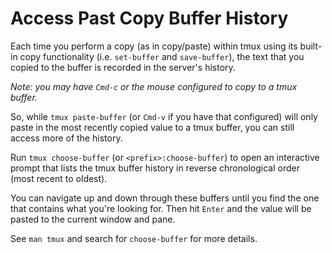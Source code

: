 # Access Past Copy Buffer History

Each time you perform a copy (as in copy/paste) within tmux using its built-in
copy functionality (i.e. `set-buffer` and `save-buffer`), the text that you
copied to the buffer is recorded in the server's history.

_Note: you may have `Cmd-c` or the mouse configured to copy to a tmux buffer._

So, while `tmux paste-buffer` (or `Cmd-v` if you have that configured) will
only paste in the most recently copied value to a tmux buffer, you can still
access more of the history.

Run `tmux choose-buffer` (or `<prefix>:choose-buffer`) to open an interactive
prompt that lists the tmux buffer history in reverse chronological order (most
recent to oldest).

You can navigate up and down through these buffers until you find the one that
contains what you're looking for. Then hit `Enter` and the value will be pasted
to the current window and pane.

See `man tmux` and search for `choose-buffer` for more details.
